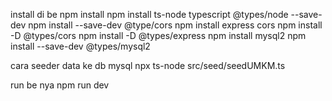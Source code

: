 install di be
npm install
npm install ts-node typescript @types/node --save-dev
npm install --save-dev @type/cors 
npm install express cors
npm install -D @types/cors
npm install -D @types/express
npm install mysql2
npm install --save-dev @types/mysql2


cara seeder data ke db mysql 
npx ts-node src/seed/seedUMKM.ts

run be nya
npm run dev

